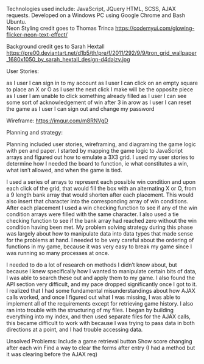 Technologies used include: JavaScript, JQuery HTML, SCSS, AJAX requests. Developed on a Windows PC using Google Chrome and Bash Ubuntu.  
Neon Styling credit goes to Thomas Trinca
https://codemyui.com/glowing-flicker-neon-text-effect/

Background credit ges to Sarah Hextall
https://pre00.deviantart.net/d1b5/th/pre/f/2011/292/9/9/tron_grid_wallpaper_1680x1050_by_sarah_hextall_design-d4dajzv.jpg

User Stories: 

as I user I can sign in to my account
as I user I can click on an empty square to place an X or O
as I user the next click I make will be the opposite piece 
as I user I am unable to click something already filled
as I user I can see some sort of acknowledgement of win after 3 in arow 
as I user I can reset the game 
as I user I can sign out and change my password 

Wireframe: 
https://imgur.com/m8RNVgD

Planning and strategy: 

Planning included user stories, wireframing, and diagraming the game logic with pen and paper. I started by mapping the game logic to JavaScript arrays and figured out how to emulate a 3X3 grid. I used my user stories to determine how I needed the board to function, ie what constitutes a win, what isn’t allowed, and when the game is tied.

I used a series of arrays to represent each possible win condition and upon each click of the grid, that would fill the box  with an alternating X or O, from a  9 length bank array that would shorten after each placement. This would also insert that character into the corresponding array of win conditions. After each placement I used a win checking function to see if any of the win condition arrays were filled with the same character. I also used a tie checking function to see if the bank array had reached zero without the win condition having been met. My problem solving strategy during this phase was largely about how to manipulate data into data types that made sense for the problems at hand. I needed to be very careful about the ordering of functions in my game, because it was very easy to break my game since I was running so many processes at once. 

I needed to do a lot of research on methods I didn’t know about, but because I knew specifically how I wanted to manipulate certain bits of data, I was able to search these out and apply them to my game. I also found the API section very difficult, and my pace dropped significantly once I got to it. I realized that I had some fundamental misunderstandings about how AJAX calls worked, and once I figured out what I was missing, I was able to implement all of the requirements except for retrieving game history. I also ran into trouble with the structuring of my files. I began by building everything into my index, and then used separate files for the AJAX calls, this became difficult to work with because I was trying to pass data in both directions at a point, and I had trouble accessing data.  

Unsolved Problems:
Include a game retrieval button
Show score changing after each win 
Find a way to clear the forms after entry (I had a method but it was clearing before the AJAX req)  

